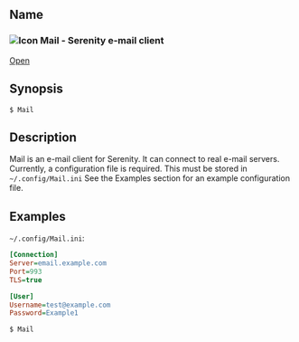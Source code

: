## Name

### ![Icon](/res/icons/16x16/app-mail.png) Mail - Serenity e-mail client

[Open](file:///bin/Mail)

## Synopsis

```**sh
$ Mail
```

## Description

Mail is an e-mail client for Serenity. It can connect to real e-mail servers.
Currently, a configuration file is required. This must be stored in `~/.config/Mail.ini`
See the Examples section for an example configuration file.

## Examples

`~/.config/Mail.ini`:
```ini
[Connection]
Server=email.example.com
Port=993
TLS=true

[User]
Username=test@example.com
Password=Example1
```

```sh
$ Mail
```

